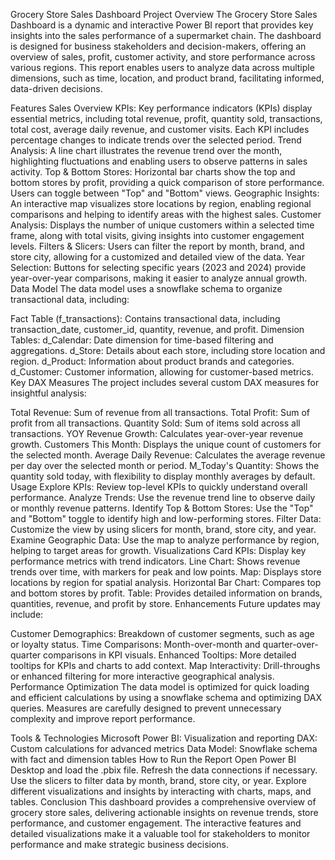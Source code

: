 Grocery Store Sales Dashboard Project Overview The Grocery Store Sales Dashboard is a dynamic and interactive Power BI report that provides key insights into the sales performance of a supermarket chain. The dashboard is designed for business stakeholders and decision-makers, offering an overview of sales, profit, customer activity, and store performance across various regions. This report enables users to analyze data across multiple dimensions, such as time, location, and product brand, facilitating informed, data-driven decisions.

Features Sales Overview KPIs: Key performance indicators (KPIs) display essential metrics, including total revenue, profit, quantity sold, transactions, total cost, average daily revenue, and customer visits. Each KPI includes percentage changes to indicate trends over the selected period. Trend Analysis: A line chart illustrates the revenue trend over the month, highlighting fluctuations and enabling users to observe patterns in sales activity. Top & Bottom Stores: Horizontal bar charts show the top and bottom stores by profit, providing a quick comparison of store performance. Users can toggle between "Top" and "Bottom" views. Geographic Insights: An interactive map visualizes store locations by region, enabling regional comparisons and helping to identify areas with the highest sales. Customer Analysis: Displays the number of unique customers within a selected time frame, along with total visits, giving insights into customer engagement levels. Filters & Slicers: Users can filter the report by month, brand, and store city, allowing for a customized and detailed view of the data. Year Selection: Buttons for selecting specific years (2023 and 2024) provide year-over-year comparisons, making it easier to analyze annual growth. Data Model The data model uses a snowflake schema to organize transactional data, including:

Fact Table (f_transactions): Contains transactional data, including transaction_date, customer_id, quantity, revenue, and profit. Dimension Tables: d_Calendar: Date dimension for time-based filtering and aggregations. d_Store: Details about each store, including store location and region. d_Product: Information about product brands and categories. d_Customer: Customer information, allowing for customer-based metrics. Key DAX Measures The project includes several custom DAX measures for insightful analysis:

Total Revenue: Sum of revenue from all transactions. Total Profit: Sum of profit from all transactions. Quantity Sold: Sum of items sold across all transactions. YOY Revenue Growth: Calculates year-over-year revenue growth. Customers This Month: Displays the unique count of customers for the selected month. Average Daily Revenue: Calculates the average revenue per day over the selected month or period. M_Today's Quantity: Shows the quantity sold today, with flexibility to display monthly averages by default. Usage Explore KPIs: Review top-level KPIs to quickly understand overall performance. Analyze Trends: Use the revenue trend line to observe daily or monthly revenue patterns. Identify Top & Bottom Stores: Use the "Top" and "Bottom" toggle to identify high and low-performing stores. Filter Data: Customize the view by using slicers for month, brand, store city, and year. Examine Geographic Data: Use the map to analyze performance by region, helping to target areas for growth. Visualizations Card KPIs: Display key performance metrics with trend indicators. Line Chart: Shows revenue trends over time, with markers for peak and low points. Map: Displays store locations by region for spatial analysis. Horizontal Bar Chart: Compares top and bottom stores by profit. Table: Provides detailed information on brands, quantities, revenue, and profit by store. Enhancements Future updates may include:

Customer Demographics: Breakdown of customer segments, such as age or loyalty status. Time Comparisons: Month-over-month and quarter-over-quarter comparisons in KPI visuals. Enhanced Tooltips: More detailed tooltips for KPIs and charts to add context. Map Interactivity: Drill-throughs or enhanced filtering for more interactive geographical analysis. Performance Optimization The data model is optimized for quick loading and efficient calculations by using a snowflake schema and optimizing DAX queries. Measures are carefully designed to prevent unnecessary complexity and improve report performance.

Tools & Technologies Microsoft Power BI: Visualization and reporting DAX: Custom calculations for advanced metrics Data Model: Snowflake schema with fact and dimension tables How to Run the Report Open Power BI Desktop and load the .pbix file. Refresh the data connections if necessary. Use the slicers to filter data by month, brand, store city, or year. Explore different visualizations and insights by interacting with charts, maps, and tables. Conclusion This dashboard provides a comprehensive overview of grocery store sales, delivering actionable insights on revenue trends, store performance, and customer engagement. The interactive features and detailed visualizations make it a valuable tool for stakeholders to monitor performance and make strategic business decisions.
